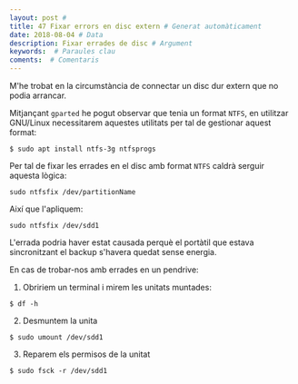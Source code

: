 ```yaml
---
layout: post #
title: 47 Fixar errors en disc extern # Generat automàticament
date: 2018-08-04 # Data
description: Fixar errades de disc # Argument
keywords:  # Paraules clau
coments:  # Comentaris
---
```


M'he trobat en la circumstància de connectar un disc dur extern que no podia arrancar.

Mitjançant `gparted` he pogut observar que tenia un format `NTFS`, en utilitzar GNU/Linux necessitarem aquestes utilitats per tal de gestionar aquest format:

```
$ sudo apt install ntfs-3g ntfsprogs
```

Per tal de fixar les errades en el disc amb format `NTFS` caldrà serguir aquesta lògica:

```
sudo ntfsfix /dev/partitionName
```

Així que l'apliquem:

```
sudo ntfsfix /dev/sdd1
```

L'errada podria haver estat causada perquè el portàtil que estava sincronitzant el backup s'havera quedat sense energia.

En cas de trobar-nos amb errades en un pendrive:

1. Obririem un terminal i mirem les unitats muntades:

```
$ df -h
```
2. Desmuntem la unita

```
$ sudo umount /dev/sdd1
```

3. Reparem els permisos de la unitat

```
$ sudo fsck -r /dev/sdd1
```

